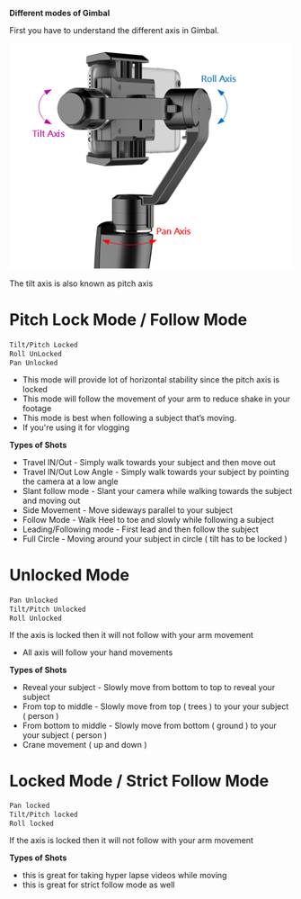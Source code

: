 
**Different modes of Gimbal**

First you have to understand the different axis in Gimbal.

![Gimbal Axis](https://github.com/rakeshsukla53/gimbal-modes-shot/blob/master/gimbal.png)

The tilt axis is also known as pitch axis

# Pitch Lock Mode / Follow Mode

    Tilt/Pitch Locked
    Roll UnLocked
    Pan Unlocked

 - This mode will provide lot of horizontal stability since the pitch axis is locked
 - This mode will follow the movement of your arm to reduce shake in your footage
 - This mode is best when following a subject that’s moving.
 - If you're using it for vlogging

 **Types of Shots**

 - Travel IN/Out - Simply walk towards your subject and then move out
 - Travel IN/Out Low Angle - Simply walk towards your subject by pointing the camera at a low angle
 - Slant follow mode - Slant your camera while walking towards the subject and moving out
 - Side Movement - Move sideways parallel to your subject
 - Follow Mode - Walk Heel to toe and slowly while following a subject
 - Leading/Following mode - First lead and then follow the subject
 - Full Circle  - Moving around your subject in circle ( tilt has to be locked )


# Unlocked Mode

    Pan Unlocked
    Tilt/Pitch Unlocked
    Roll Unlocked

If the axis is locked then it will not follow with your arm movement

- All axis will follow your hand movements

**Types of Shots**

- Reveal your subject - Slowly move from bottom to top to reveal your subject
- From top to middle - Slowly move from top ( trees ) to your your subject ( person )
- From bottom to middle - Slowly move from bottom ( ground ) to your your subject ( person )
- Crane movement ( up and down )

# Locked Mode / Strict Follow Mode

    Pan locked
    Tilt/Pitch locked
    Roll locked

If the axis is locked then it will not follow with your arm movement

**Types of Shots**

- this is great for taking hyper lapse videos while moving
- this is great for strict follow mode as well





